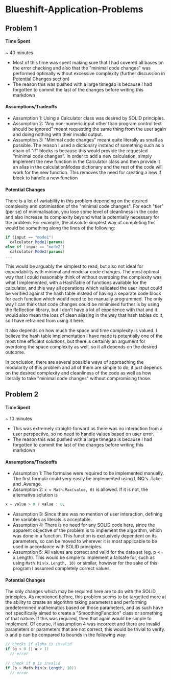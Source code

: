 # Blueshift-Application-Problems

## Problem 1

#### Time Spent
~ 40 minutes
- Most of this time was spent making sure that I had covered all bases on the error checking and also that the "minimal code changes" was performed optimally without excessive complexity (further discussion in Potential Changes section)
- The reason this was pushed with a large timegap is because I had forgotten to commit the last of the changes before writing this markdown

#### Assumptions/Tradeoffs
- Assumption 1: Using a Calculator class was desired by SOLID principles.
- Assumption 2: "Any non-numeric input other than program control text should be ignored" meant requesting the same thing from the user again and doing nothing with their invalid output.
- Assumption 3: "Minimal code changes" meant quite literally as small as possible. 
The reason I used a dictionary instead of something such as a chain of "if" blocks is because this would provide the requested "minimal code changes". 
In order to add a new calculation, simply implement the new function in the Calculator class and then provide it an alias in the calculationModes dictionary and the rest of the code will work for the new function. This removes the need for creating a new if block to handle a new function

#### Potential Changes
There is a lot of variability in this problem depending on the desired complexity and optimisation of the "minimal code changes". For each "tier" (per se) of minimalisation, you lose some level of cleanliness in the code and also increase its complexity beyond what is potentially necessary for the problem. For example, the absolute simplest way of completing this would be something along the lines of the following:
```cs
if (input == "mode1")
  calculator.Mode1(params)
else if (input == "mode2")
  calculator.Mode2(params)
...
```
This would be arguably the simplest to read, but also not ideal for expandability with minimal and modular code changes. The most optimal way that I could reasonably think of without overdoing the complexity was what I implemented, with a HashTable of functions available for the calculator, and this way all operations which validated the user input could be verified against the hash table instead of having a separate code block for each function which would need to be manually programmed. The only way I can think that code changes could be minimised further is by using the Reflection library, but I don't have a lot of experience with that and it would also mean the loss of clean aliasing in the way that hash tables do it, so I have refrained from using it here.

It also depends on how much the space and time complexity is valued. I believe the hash table implementation I have made is potentially one of the most time efficient solutions, but there is certainly an argument for overdoing the space complexity as well, so it all depends on the desired outcome.

In conclusion, there are several possible ways of approaching the modularity of this problem and all of them are simple to do, it just depends on the desired complexity and cleanliness of the code as well as how literally to take "minimal code changes" without compromising those.


## Problem 2

#### Time Spent
~ 10 minutes
- This was extremely straight-forward as there was no interaction from a user perspective, so no need to handle values based on user error.
- The reason this was pushed with a large timegap is because I had forgotten to commit the last of the changes before writing this markdown

#### Assumptions/Tradeoffs
- Assumption 1: The formulae were required to be implemented manually. The first formula could very easily be implemented using LINQ's .Take and .Average.
- Assumption 2: `x = Math.Max(value, 0)` is allowed. If it is not, the alternative solution is
```cs
x = value > 0 ? value : 0;
```
- Assumption 3: Since there was no mention of user interaction, defining the variables as literals is acceptable.
- Assumption 4: There is no need for any SOLID code here, since the apparent objective of the problem is to implement the algorithm, which was done in a function. This function is exclusively dependent on its parameters, so can be moved to wherever it is most applicable to be used in accordance with SOLID principles.
- Assumption 5: All values are correct and valid for the data set (eg. p <= x.Length). This would be simple to implement a failsafe for, such as using `Math.Min(x.Length, 10)` or similar, however for the sake of this program I assumed completely correct values.

#### Potential Changes
The only changes which may be required here are to do with the SOLID principles. As mentioned before, this problem seems to be targetted more at the ability to create an algorithm taking parameters and performing predetermined mathematics based on those parameters, and as such have not specifically aimed to create a "SmoothingFunction" class or something of that nature. If this was required, then that again would be simple to implement. Of course, if assumption 4 was incorrect and there are invalid parameters or parameters that are not correct, this would be trivial to verify. α and p can be compared to bounds in the following way: 
```cs 
// checks if alpha is invalid
if (α < 0 || α > 1) 
  // error
 
// check if p is invalid
if (p > Math.Min(x.Length, 10))
  // error
```
